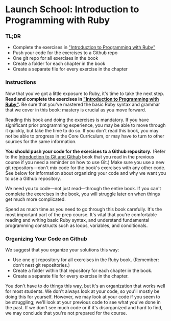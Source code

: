 # Launch School: Introduction to Programming with Ruby

### TL;DR

- Complete the exercises in <a href="https://launchschool.com/books/ruby">"Introduction to Programming with Ruby"</a>
- Push your code for the exercises to a Github repo
- One git repo for all exercises in the book
- Create a folder for each chapter in the book
- Create a separate file for every exercise in the chapter

### Instructions

Now that you've got a little exposure to Ruby, it's time to take the next step. **Read and complete the exercises in <a href="https://launchschool.com/books/ruby">"Introduction to Programming with Ruby"</a>.** Be sure that you've mastered the basic Ruby syntax and grammar that we cover in this book: mastery is crucial as you move forward.

Reading this book and doing the exercises is mandatory. If you have significant prior programming experience, you may be able to move through it quickly, but take the time to do so. If you don't read this book, you may not be able to progress in the Core Curriculum, or may have to turn to other sources for the same information.

**You should push your code for the exercises to a Github repository.** (Refer to the <a href="https://launchschool.com/books/git">Introduction to Git and Github</a> book that you read in the previous course if you need a reminder on how to use Git.) Make sure you use a new git repository—don't mix code for the book's exercises with any other code. See below for information about organizing your code and why we want you to use a Github repository.

We need you to code—not just read—through the entire book. If you can't complete the exercises in the book, you will struggle later on when things get much more complicated.

Spend as much time as you need to go through this book carefully. It's the most important part of the prep course. It's vital that you're comfortable reading and writing basic Ruby syntax, and understand fundamental programming constructs such as loops, variables, and conditionals.

### Organizing Your Code on Github

We suggest that you organize your solutions this way:

- Use one git repository for all exercises in the Ruby book. (Remember: don't nest git repositories.)
- Create a folder within that repository for each chapter in the book.
- Create a separate file for every exercise in the chapter.

You don't have to do things this way, but it's an organization that works well for most students. We don't always look at your code, so you'll mostly be doing this for yourself. However, we may look at your code if you seem to be struggling; we'll look at your previous code to see what you've done in the past. If we don't see much code or if it's disorganized and hard to find, we may conclude that you're not prepared for the course.
